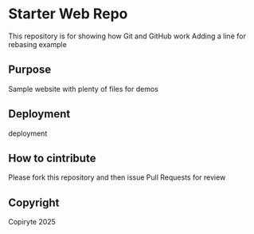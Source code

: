 # Starter Web Repo

This repository is for showing how Git and GitHub work
Adding a line for rebasing example 

## Purpose

Sample website with plenty of files for demos

## Deployment

deployment

## How to cintribute

Please fork this repository and then issue Pull Requests for review

## Copyright
Copiryte 2025
